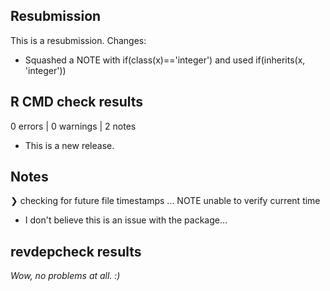 ## Resubmission

This is a resubmission. Changes:

- Squashed a NOTE with if(class(x)=='integer') and used if(inherits(x, 'integer'))

## R CMD check results

0 errors | 0 warnings | 2 notes

* This is a new release.

## Notes

❯ checking for future file timestamps ... NOTE
  unable to verify current time
  
* I don't believe this is an issue with the package...

## revdepcheck results

*Wow, no problems at all. :)*
